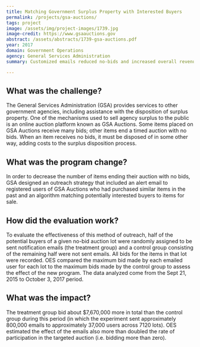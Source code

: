 ```yaml
---
title: Matching Government Surplus Property with Interested Buyers
permalink: /projects/gsa-auctions/ 
tags: project  
image: /assets/img/project-images/1739.jpg
image-credit: https://www.gsaauctions.gov
abstract: /assets/abstracts/1739-gsa-auctions.pdf
year: 2017
domain: Government Operations
agency: General Services Administration 
summary: Customized emails reduced no-bids and increased overall revenue on gsaauctions.gov.

---
```

## What was the challenge?

The General Services  Administration (GSA) provides services to other government agencies, including assistance with the disposition of surplus property. One of the mechanisms used to sell agency surplus to the public is an online auction platform known as GSA Auctions. Some items placed on GSA Auctions receive many bids; other items end a timed auction with no bids. When an item receives no bids, it must be disposed of in some other way, adding costs to the surplus disposition  process.


## What was the program change?

In order to decrease the number of items ending their auction with no bids, GSA designed an outreach strategy that included an alert email to registered users of GSA Auctions who had purchased similar items in the past and an algorithm matching potentially interested buyers to items for sale.

## How did the evaluation work?

To evaluate the effectiveness  of this method of outreach,  half of the potential buyers of  a given no-bid auction lot were randomly assigned to be sent notification emails (the treatment group) and a control group consisting of  the remaining half were not sent emails.  All bids for the items in that lot were recorded. OES compared the maximum bid made by each emailed user for each lot to the maximum bids made by the control group to assess the effect of the new program. The data analyzed come from the Sept 21, 2015 to October 3, 2017 period.


## What was the impact?

The treatment group bid about $7,670,000 more in total than the control group during this period (in which the experiment sent approximately 800,000 emails to approximately 37,000 users across 7120 lots). OES estimated the effect of the emails also more than doubled the rate of participation in the targeted auction (i.e. bidding more than zero).

